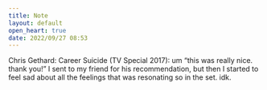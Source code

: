 ```yaml
---
title: Note
layout: default
open_heart: true
date: 2022/09/27 08:53
---
```


Chris Gethard: Career Suicide (TV Special 2017): um “this was really nice. thank you!” I sent to my friend for his recommendation, but then I started to feel sad about all the feelings that was resonating so in the set. idk.
